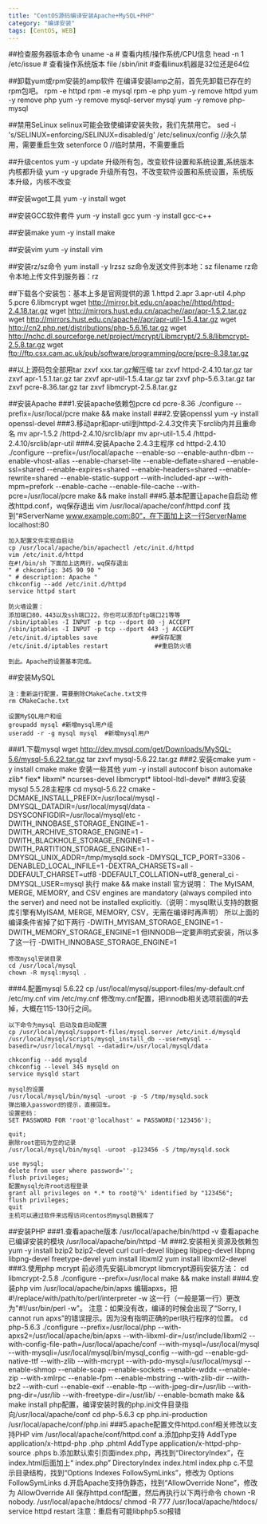 ```yaml
---
title: "CentOS源码编译安装Apache+MySQL+PHP"
category: "编译安装"
tags: [CentOS, WEB]
---
```

##检查服务器版本命令
	uname -a # 查看内核/操作系统/CPU信息
	head -n 1 /etc/issue # 查看操作系统版本
	file /sbin/init #查看linux机器是32位还是64位

##卸载yum或rpm安装的amp软件
	在编译安装lamp之前，首先先卸载已存在的rpm包吧。
	rpm -e httpd
	rpm -e mysql
	rpm -e php
	yum -y remove httpd
	yum -y remove php
	yum -y remove mysql-server mysql
	yum -y remove php-mysql

##禁用SeLinux
	selinux可能会致使编译安装失败，我们先禁用它。
	sed -i 's/SELINUX=enforcing/SELINUX=disabled/g' /etc/selinux/config //永久禁用，需要重启生效
	setenforce 0 //临时禁用，不需要重启

##升级centos
	yum -y update
	升级所有包，改变软件设置和系统设置,系统版本内核都升级
	yum -y upgrade
	升级所有包，不改变软件设置和系统设置，系统版本升级，内核不改变

##安装wget工具
	yum -y install wget

##安装GCC软件套件
	yum -y install gcc
	yum -y install gcc-c++

##安装make
	yum -y install make

##安装vim
	yum -y install vim

##安装rz/sz命令
	yum install -y lrzsz
	sz命令发送文件到本地：sz filename
	rz命令本地上传文件到服务器：rz

##下载各个安装包：基本上多是官网提供的源
	1.httpd
	2.apr
	3.apr-util
	4.php
	5.pcre
	6.libmcrypt
	wget http://mirror.bit.edu.cn/apache//httpd/httpd-2.4.18.tar.gz
	wget http://mirrors.hust.edu.cn/apache//apr/apr-1.5.2.tar.gz
	wget http://mirrors.hust.edu.cn/apache//apr/apr-util-1.5.4.tar.gz
	wget http://cn2.php.net/distributions/php-5.6.16.tar.gz
	wget http://nchc.dl.sourceforge.net/project/mcrypt/Libmcrypt/2.5.8/libmcrypt-2.5.8.tar.gz
	wget ftp://ftp.csx.cam.ac.uk/pub/software/programming/pcre/pcre-8.38.tar.gz

##以上源码包全部用tar zxvf xxx.tar.gz解压缩
	tar zxvf httpd-2.4.10.tar.gz
	tar zxvf apr-1.5.1.tar.gz 
	tar zxvf apr-util-1.5.4.tar.gz
	tar zxvf php-5.6.3.tar.gz
	tar zxvf pcre-8.36.tar.gz
	tar zxvf libmcrypt-2.5.8.tar.gz

##安装Apache
###1.安装apache依赖包pcre
	cd pcre-8.36
	./configure --prefix=/usr/local/pcre
	make && make install
###2.安装openssl
	yum -y install openssl-devel
###3.移动apr和apr-util到httpd-2.4.3文件夹下srclib内并且重命名
	mv apr-1.5.2 /httpd-2.4.10/srclib/apr
	mv apr-util-1.5.4 /httpd-2.4.10/srclib/apr-util
###4.安装Apache 2.4.3主程序
	cd httpd-2.4.10
	./configure --prefix=/usr/local/apache --enable-so --enable-authn-dbm --enable-vhost-alias --enable-charset-lite --enable-deflate=shared --enable-ssl=shared --enable-expires=shared --enable-headers=shared --enable-rewrite=shared --enable-static-support --with-included-apr --with-mpm=prefork --enable-cache --enable-file-cache --with-pcre=/usr/local/pcre
	make && make install
###5.基本配置让apache自启动
	修改httpd.conf，wq保存退出
	vim /usr/local/apache/conf/httpd.conf
	找到“#ServerName www.example.com:80”，在下面加上这一行ServerName localhost:80

	加入配置文件实现自启动
	cp /usr/local/apache/bin/apachectl /etc/init.d/httpd
	vim /etc/init.d/httpd
	在#!/bin/sh 下面加上这两行，wq保存退出
	" # chkconfig: 345 90 90 "
	" # description: Apache "
	chkconfig --add /etc/init.d/httpd
	service httpd start

	防火墙设置：
	添加端口80，443以及ssh端口22，你也可以添加ftp端口21等等
	/sbin/iptables -I INPUT -p tcp --dport 80 -j ACCEPT
	/sbin/iptables -I INPUT -p tcp --dport 443 -j ACCEPT
	/etc/init.d/iptables save               ##保存配置
	/etc/init.d/iptables restart             ##重启防火墙 	

	到此。Apache的设置基本完成。

##安装MySQL

	注：重新运行配置，需要删除CMakeCache.txt文件
	rm CMakeCache.txt	

	设置MySQL用户和组
	groupadd mysql #新增mysql用户组
	useradd -r -g mysql mysql  #新增mysql用户

###1.下载mysql
	wget http://dev.mysql.com/get/Downloads/MySQL-5.6/mysql-5.6.22.tar.gz
	tar zxvf mysql-5.6.22.tar.gz
###2.安装cmake
	yum -y install cmake make
	安装一些其他
	yum -y install  autoconf bison automake zlib* fiex* libxml* ncurses-devel libmcrypt* libtool-ltdl-devel*
###3.安装mysql 5.5.28主程序
	cd mysql-5.6.22
	cmake -DCMAKE_INSTALL_PREFIX=/usr/local/mysql -DMYSQL_DATADIR=/usr/local/mysql/data -DSYSCONFIGDIR=/usr/local/mysql/etc -DWITH_INNOBASE_STORAGE_ENGINE=1 -DWITH_ARCHIVE_STORAGE_ENGINE=1 -DWITH_BLACKHOLE_STORAGE_ENGINE=1 -DWITH_PARTITION_STORAGE_ENGINE=1 -DMYSQL_UNIX_ADDR=/tmp/mysqld.sock -DMYSQL_TCP_PORT=3306 -DENABLED_LOCAL_INFILE=1 -DEXTRA_CHARSETS=all -DDEFAULT_CHARSET=utf8 -DDEFAULT_COLLATION=utf8_general_ci -DMYSQL_USER=mysql
	执行
	make && make install
	官方说明：
	The MyISAM, MERGE, MEMORY, and CSV engines are mandatory (always compiled into the server) and need not be installed explicitly.（说明：mysql默认支持的数据库引擎有MyISAM, MERGE, MEMORY, CSV，无需在编译时再声明）
	所以上面的编译条件省掉了如下两行
	-DWITH_MYISAM_STORAGE_ENGINE=1
	-DWITH_MEMORY_STORAGE_ENGINE=1
	但INNODB一定要声明式安装，所以多了这一行
	-DWITH_INNOBASE_STORAGE_ENGINE=1	

	修改mysql安装目录
	cd /usr/local/mysql   
	chown -R mysql:mysql .


###4.配置mysql 5.6.22
	cp /usr/local/mysql/support-files/my-default.cnf /etc/my.cnf vim /etc/my.cnf
	修改my.cnf配置，把innodb相关选项前面的#去掉，大概在115-130行之间。	

	以下命令为mysql 启动及自启动配置
	cp /usr/local/mysql/support-files/mysql.server /etc/init.d/mysqld
	/usr/local/mysql/scripts/mysql_install_db --user=mysql --basedir=/usr/local/mysql --datadir=/usr/local/mysql/data	

	chkconfig --add mysqld
	chkconfig --level 345 mysqld on
	service mysqld start 	

	mysql的设置
	/usr/local/mysql/bin/mysql -uroot -p -S /tmp/mysqld.sock
	弹出输入password的提示，直接回车。
	设置密码：
	SET PASSWORD FOR 'root'@'localhost' = PASSWORD('123456');	

	quit;
	删除root密码为空的记录
	/usr/local/mysql/bin/mysql -uroot -p123456 -S /tmp/mysqld.sock

	use mysql;
	delete from user where password='';
	flush privileges;
	配置mysql允许root远程登录                                 
	grant all privileges on *.* to root@'%' identified by "123456";
	flush privileges;
	quit
	主机可以通过软件来远程访问centos的mysql数据库了

##安装PHP
###1.查看apache版本
	/usr/local/apache/bin/httpd -v
	查看apache已编译安装的模块
	/usr/local/apache/bin/httpd -M
###2.安装相关资源及依赖包
	yum -y install bzip2 bzip2-devel curl curl-devel libjpeg libjpeg-devel libpng libpng-devel freetype-devel
	yum install libxml2
	yum install libxml2-devel
###3.使用php mcrypt 前必须先安装Libmcrypt
	libmcrypt源码安装方法：
	cd libmcrypt-2.5.8
	./configure --prefix=/usr/local
	make && make install
###4.安装php
	vim /usr/local/apache/bin/apxs
	编辑apxs，把#!/replace/with/path/to/perl/interpreter -w 这一行（一般是第一行）更改为"#!/usr/bin/perl -w"。
	注意：如果没有改，编译的时候会出现了“Sorry, I cannot run apxs”的错误提示。因为没有指明正确的perl执行程序的位置。
	cd php-5.6.3
	./configure --prefix=/usr/local/php --with-apxs2=/usr/local/apache/bin/apxs --with-libxml-dir=/usr/include/libxml2 --with-config-file-path=/usr/local/apache/conf --with-mysql=/usr/local/mysql --with-mysqli=/usr/local/mysql/bin/mysql_config --with-gd --enable-gd-native-ttf --with-zlib --with-mcrypt --with-pdo-mysql=/usr/local/mysql --enable-shmop --enable-soap --enable-sockets --enable-wddx --enable-zip --with-xmlrpc --enable-fpm --enable-mbstring --with-zlib-dir --with-bz2 --with-curl --enable-exif --enable-ftp --with-jpeg-dir=/usr/lib --with-png-dir=/usr/lib --with-freetype-dir=/usr/lib/ --enable-bcmath
	make && make install
	php配置，编译安装时我的php.ini文件目录指向/usr/local/apache/conf
	cd php-5.6.3
	cp php.ini-production /usr/local/apache/conf/php.ini
###5.apache配置文件httpd.conf相关修改以支持PHP
	vim /usr/local/apache/conf/httpd.conf
	a.添加php支持
	AddType application/x-httpd-php .php .phtml
	AddType application/x-httpd-php-source .phps
	b.添加默认索引页面index.php，再找到“DirectoryIndex”，在index.html后面加上“ index.php”
	DirectoryIndex index.html index.php
	c.不显示目录结构，找到“Options Indexes FollowSymLinks”，修改为
	Options FollowSymLinks
	d.开启Apache支持伪静态，找到“AllowOverride None”，修改为
	AllowOverride All
	保存httpd.conf配置，然后再执行以下两行命令
	chown -R nobody. /usr/local/apache/htdocs/
	chmod -R 777 /usr/local/apache/htdocs/
	service httpd restart
	注意：重启有可能libphp5.so报错
